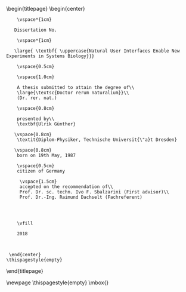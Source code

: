 \begin{titlepage}
    \begin{center}
    
        \vspace*{1cm}
        
       Dissertation No.
       
        \vspace*{1cm}
        
       \large{ \textbf{ \uppercase{Natural User Interfaces Enable New Experiments in Systems Biology}}}
        
        \vspace{0.5cm}
        
        \vspace{1.0cm}
 
        A thesis submitted to attain the degree of\\
        \large{\textsc{Doctor rerum naturalium}}\\ 
        (Dr. rer. nat.)
        
        \vspace{0.8cm}        
         
        presented by\\        
        \textbf{Ulrik Günther}
       
       \vspace{0.8cm}    
        \textit{Diplom-Physiker, Technische Universit{\"a}t Dresden}       
       
       \vspace{0.8cm}          
        born on 19th May, 1987
             
        \vspace{0.5cm}     
        citizen of Germany
        
         \vspace{1.5cm}
         accepted on the recommendation of\\
         Prof. Dr. sc. techn. Ivo F. Sbalzarini (First advisor)\\
         Prof. Dr.-Ing. Raimund Dachselt (Fachreferent)
       

        
        
        \vfill
  
        2018
        
 
 
     \end{center}
    \thispagestyle{empty}
\end{titlepage} 

\newpage
\thispagestyle{empty}
\mbox{}
